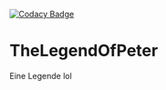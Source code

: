 [![Codacy Badge](https://api.codacy.com/project/badge/Grade/eeb7df87df704f16b78e9de3795c3ef3)](https://www.codacy.com/manual/max.gilsoul/TheLegendOfPeter?utm_source=github.com&amp;utm_medium=referral&amp;utm_content=maxjava44/TheLegendOfPeter&amp;utm_campaign=Badge_Grade)
# TheLegendOfPeter
Eine Legende lol

